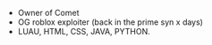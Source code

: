 - Owner of Comet
- OG roblox exploiter (back in the prime syn x days)
- LUAU, HTML, CSS, JAVA, PYTHON.
